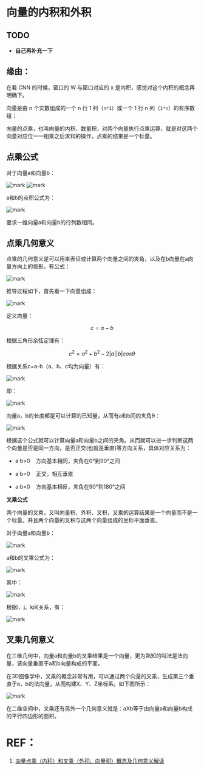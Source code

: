 # 向量的内积和外积






## TODO

- **自己再补充一下**



## 缘由：

在看 CNN 的时候，窗口的 W 与窗口对应的 x 是内积，感觉对这个内积的概念再明确下。

向量是由 n 个实数组成的一个 n 行 1 列（`n*1`）或一个 1 行 n 列（`1*n`）的有序数组；

向量的点乘，也叫向量的内积、数量积，对两个向量执行点乘运算，就是对这两个向量对应位一一相乘之后求和的操作，点乘的结果是一个标量。


## 点乘公式


对于向量a和向量b：

![mark](http://pacdb2bfr.bkt.clouddn.com/blog/image/180803/lil0jkKg7J.png?imageslim)
![mark](http://pacdb2bfr.bkt.clouddn.com/blog/image/180803/Bbdme01D8g.png?imageslim)



a和b的点积公式为：

![mark](http://pacdb2bfr.bkt.clouddn.com/blog/image/180803/5J74i6Dejc.png?imageslim)






要求一维向量a和向量b的行列数相同。


## 点乘几何意义


点乘的几何意义是可以用来表征或计算两个向量之间的夹角，以及在b向量在a向量方向上的投影，有公式：

![mark](http://pacdb2bfr.bkt.clouddn.com/blog/image/180803/b7Jfajc3J1.png?imageslim)


推导过程如下，首先看一下向量组成：

![mark](http://pacdb2bfr.bkt.clouddn.com/blog/image/180803/DFifBk8IFB.png?imageslim)

定义向量：

$$c=a-b$$

根据三角形余弦定理有：

$$c^2=a^2+b^2-2|a||b|cos\theta$$

根据关系c=a-b（a、b、c均为向量）有：

![mark](http://pacdb2bfr.bkt.clouddn.com/blog/image/180803/C211EJI81L.png?imageslim)

即：

![mark](http://pacdb2bfr.bkt.clouddn.com/blog/image/180803/JjLj5f9Hh7.png?imageslim)

向量a，b的长度都是可以计算的已知量，从而有a和b间的夹角θ：

![mark](http://pacdb2bfr.bkt.clouddn.com/blog/image/180803/Ef68H093Hj.png?imageslim)

根据这个公式就可以计算向量a和向量b之间的夹角。从而就可以进一步判断这两个向量是否是同一方向，是否正交(也就是垂直)等方向关系，具体对应关系为：




  * a·b>0    方向基本相同，夹角在0°到90°之间


  * a·b=0    正交，相互垂直


  * a·b<0    方向基本相反，夹角在90°到180°之间


**叉乘公式**

两个向量的叉乘，又叫向量积、外积、叉积，叉乘的运算结果是一个向量而不是一个标量。并且两个向量的叉积与这两个向量组成的坐标平面垂直。

对于向量a和向量b：

![mark](http://pacdb2bfr.bkt.clouddn.com/blog/image/180803/3BhJf2I0FI.png?imageslim)

a和b的叉乘公式为：

![mark](http://pacdb2bfr.bkt.clouddn.com/blog/image/180803/8K41gdikiK.png?imageslim)

其中：

![mark](http://pacdb2bfr.bkt.clouddn.com/blog/image/180803/4B2C0J7h9k.png?imageslim)

根据i、j、k间关系，有：


![mark](http://pacdb2bfr.bkt.clouddn.com/blog/image/180803/f25jBh6Ijm.png?imageslim)










## 叉乘几何意义


在三维几何中，向量a和向量b的叉乘结果是一个向量，更为熟知的叫法是法向量，该向量垂直于a和b向量构成的平面。

在3D图像学中，叉乘的概念非常有用，可以通过两个向量的叉乘，生成第三个垂直于a，b的法向量，从而构建X、Y、Z坐标系。如下图所示：

![mark](http://pacdb2bfr.bkt.clouddn.com/blog/image/180803/8k5egAjeBc.png?imageslim)

在二维空间中，叉乘还有另外一个几何意义就是：aXb等于由向量a和向量b构成的平行四边形的面积。



# REF：

1. [向量点乘（内积）和叉乘（外积、向量积）概念及几何意义解读](https://blog.csdn.net/dcrmg/article/details/52416832)
